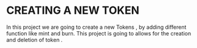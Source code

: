 # CREATING A NEW TOKEN

In this project we are going to create a new Tokens , by adding different function like mint and burn. This project is going to allows for the creation and deletion of token .
